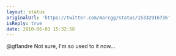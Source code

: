 ```yaml
---
layout: status
originalUrl: 'https://twitter.com/marcgg/status/15332916736'
isReply: true
date: 2010-06-03 15:32:58
---
```


@gflandre Not sure, I'm so used to it now...
